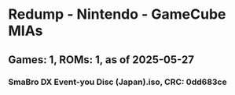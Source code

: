 # Redump - Nintendo - GameCube MIAs
## Games: 1, ROMs: 1, as of 2025-05-27

### SmaBro DX Event-you Disc (Japan).iso, CRC: 0dd683ce
